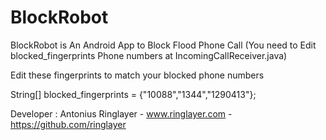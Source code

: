 # BlockRobot
BlockRobot is An Android App to Block Flood Phone Call 
(You need to Edit blocked_fingerprints Phone numbers at IncomingCallReceiver.java)

Edit these fingerprints to match your blocked phone numbers

String[] blocked_fingerprints = {"10088","1344","1290413"};


Developer : Antonius Ringlayer - www.ringlayer.com   - https://github.com/ringlayer



